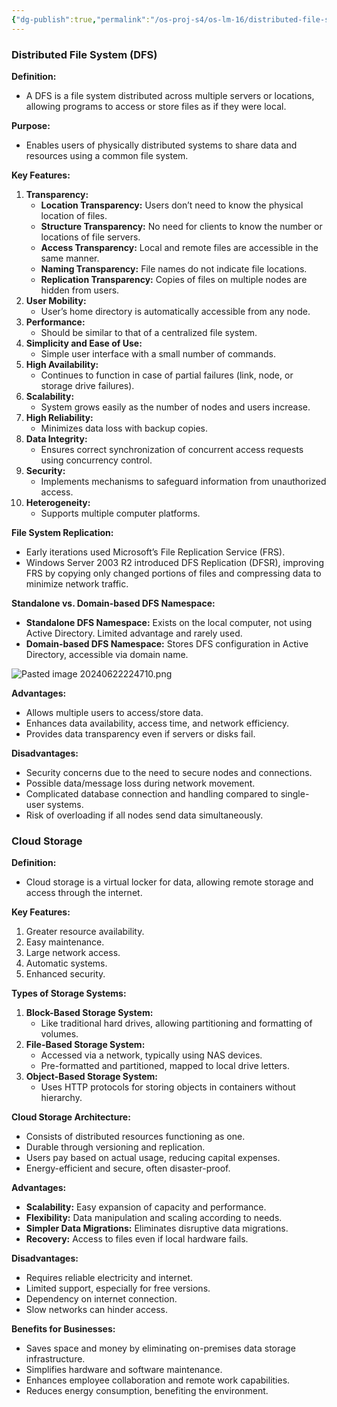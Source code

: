 ```yaml
---
{"dg-publish":true,"permalink":"/os-proj-s4/os-lm-16/distributed-file-system-and-cloud-storage/","dgPassFrontmatter":true}
---
```


### Distributed File System (DFS)

**Definition:**

- A DFS is a file system distributed across multiple servers or locations, allowing programs to access or store files as if they were local.

**Purpose:**

- Enables users of physically distributed systems to share data and resources using a common file system.

**Key Features:**

1. **Transparency:**
    - **Location Transparency:** Users don’t need to know the physical location of files.
    - **Structure Transparency:** No need for clients to know the number or locations of file servers.
    - **Access Transparency:** Local and remote files are accessible in the same manner.
    - **Naming Transparency:** File names do not indicate file locations.
    - **Replication Transparency:** Copies of files on multiple nodes are hidden from users.
2. **User Mobility:**
    - User’s home directory is automatically accessible from any node.
3. **Performance:**
    - Should be similar to that of a centralized file system.
4. **Simplicity and Ease of Use:**
    - Simple user interface with a small number of commands.
5. **High Availability:**
    - Continues to function in case of partial failures (link, node, or storage drive failures).
6. **Scalability:**
    - System grows easily as the number of nodes and users increase.
7. **High Reliability:**
    - Minimizes data loss with backup copies.
8. **Data Integrity:**
    - Ensures correct synchronization of concurrent access requests using concurrency control.
9. **Security:**
    - Implements mechanisms to safeguard information from unauthorized access.
10. **Heterogeneity:**
    - Supports multiple computer platforms.

**File System Replication:**

- Early iterations used Microsoft’s File Replication Service (FRS).
- Windows Server 2003 R2 introduced DFS Replication (DFSR), improving FRS by copying only changed portions of files and compressing data to minimize network traffic.

**Standalone vs. Domain-based DFS Namespace:**

- **Standalone DFS Namespace:** Exists on the local computer, not using Active Directory. Limited advantage and rarely used.
- **Domain-based DFS Namespace:** Stores DFS configuration in Active Directory, accessible via domain name.

![Pasted image 20240622224710.png](/img/user/Os%20Proj%20S4/Pasted%20image%2020240622224710.png)

**Advantages:**

- Allows multiple users to access/store data.
- Enhances data availability, access time, and network efficiency.
- Provides data transparency even if servers or disks fail.

**Disadvantages:**

- Security concerns due to the need to secure nodes and connections.
- Possible data/message loss during network movement.
- Complicated database connection and handling compared to single-user systems.
- Risk of overloading if all nodes send data simultaneously.

### Cloud Storage

**Definition:**

- Cloud storage is a virtual locker for data, allowing remote storage and access through the internet.

**Key Features:**

1. Greater resource availability.
2. Easy maintenance.
3. Large network access.
4. Automatic systems.
5. Enhanced security.

**Types of Storage Systems:**

1. **Block-Based Storage System:**
    - Like traditional hard drives, allowing partitioning and formatting of volumes.
2. **File-Based Storage System:**
    - Accessed via a network, typically using NAS devices.
    - Pre-formatted and partitioned, mapped to local drive letters.
3. **Object-Based Storage System:**
    - Uses HTTP protocols for storing objects in containers without hierarchy.

**Cloud Storage Architecture:**

- Consists of distributed resources functioning as one.
- Durable through versioning and replication.
- Users pay based on actual usage, reducing capital expenses.
- Energy-efficient and secure, often disaster-proof.

**Advantages:**

- **Scalability:** Easy expansion of capacity and performance.
- **Flexibility:** Data manipulation and scaling according to needs.
- **Simpler Data Migrations:** Eliminates disruptive data migrations.
- **Recovery:** Access to files even if local hardware fails.

**Disadvantages:**

- Requires reliable electricity and internet.
- Limited support, especially for free versions.
- Dependency on internet connection.
- Slow networks can hinder access.

**Benefits for Businesses:**

- Saves space and money by eliminating on-premises data storage infrastructure.
- Simplifies hardware and software maintenance.
- Enhances employee collaboration and remote work capabilities.
- Reduces energy consumption, benefiting the environment.